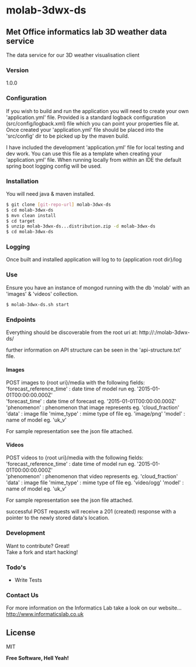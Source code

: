 # molab-3dwx-ds
## Met Office informatics lab 3D weather data service
The data service for our 3D weather visualisation client

### Version
1.0.0

### Configuration
If you wish to build and run the application you will need to create your own 'application.yml' file.
Provided is a standard logback configuration (src/config/logback.xml) file which you can point your properties file at.
Once created your 'application.yml' file should be placed into the 'src/config' dir to be picked up by the maven build.

I have included the development 'application.yml' file for local testing and dev work.
You can use this file as a template when creating your 'application.yml' file.
When running locally from within an IDE the default spring boot logging config will be used.

### Installation
You will need java & maven installed.

```sh
$ git clone [git-repo-url] molab-3dwx-ds  
$ cd molab-3dwx-ds  
$ mvn clean install
$ cd target
$ unzip molab-3dwx-ds...distribution.zip -d molab-3dwx-ds
$ cd molab-3dwx-ds
```

### Logging
Once built and installed application will log to to {application root dir}/log 

### Use
Ensure you have an instance of mongod running with the db 'molab' with an 'images' & 'videos' collection.
```sh
$ molab-3dwx-ds.sh start 
```

### Endpoints
Everything should be discoverable from the root uri at:
http://<YOUR BOX NAME>:<YOUR PORT>/molab-3dwx-ds/

further information on API structure can be seen in the 'api-structure.txt' file.

#### Images
POST images to {root uri}/media with the following fields:  
'forecast_reference_time' : date time of model run eg. '2015-01-01T00:00:00.000Z'  
'forecast_time'           : date time of forecast eg. '2015-01-01T00:00:00.000Z'  
'phenomenon'              : phenomenon that image represents eg. 'cloud_fraction'  
'data'                    : image file
'mime_type'               : mime type of file eg. 'image/png'
'model'                   : name of model eg. 'uk_v'


For sample representation see the json file attached.

#### Videos
POST videos to {root uri}/media with the following fields:  
'forecast_reference_time' : date time of model run eg. '2015-01-01T00:00:00.000Z'  
'phenomenon'              : phenomenon that video represents eg. 'cloud_fraction'  
'data'                    : image file
'mime_type'               : mime type of file eg. 'video/ogg'
'model'                   : name of model eg. 'uk_v'

For sample representation see the json file attached.

successful POST requests will receive a 201 (created) response with a pointer to the newly stored data's location. 


### Development
Want to contribute? Great!  
Take a fork and start hacking!

### Todo's
 - Write Tests

### Contact Us
For more information on the Informatics Lab take a look on our website...  
http://www.informaticslab.co.uk

License
----
MIT

**Free Software, Hell Yeah!**